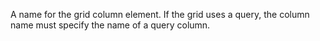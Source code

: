 A name for the grid column element. If the grid uses a query, the column name must specify the
		name of a query column.